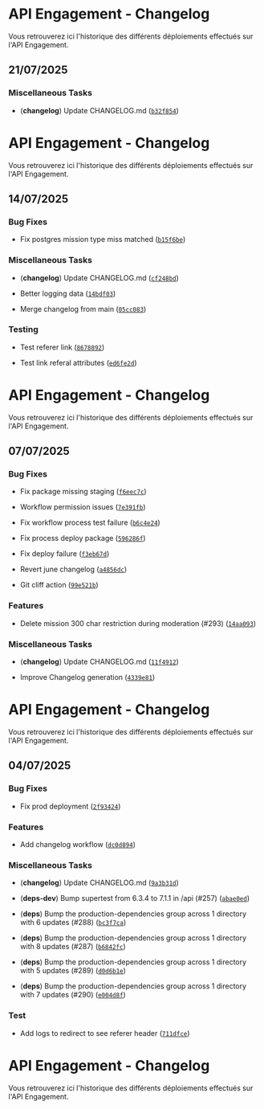 # API Engagement - Changelog
Vous retrouverez ici l'historique des différents déploiements effectués sur l'API Engagement.


## 21/07/2025


### Miscellaneous Tasks

- (**changelog**) Update CHANGELOG.md ([`b32f854`](https://github.com/betagouv/api-engagement/commit/b32f8541590b0d39117c52f7c53015302cc15968))

# API Engagement - Changelog
Vous retrouverez ici l'historique des différents déploiements effectués sur l'API Engagement.


## 14/07/2025


### Bug Fixes

-  Fix postgres mission type miss matched ([`b15f6be`](https://github.com/betagouv/api-engagement/commit/b15f6becc9c4119417398e9636b437c2034d9850))


### Miscellaneous Tasks

- (**changelog**) Update CHANGELOG.md ([`cf248bd`](https://github.com/betagouv/api-engagement/commit/cf248bd870fd7b7aeb0fb96655b532f0837e1260))

-  Better logging data ([`14bdf03`](https://github.com/betagouv/api-engagement/commit/14bdf03c0e608b167e47587fe584710b72c3cf4c))

-  Merge changelog from main ([`05cc083`](https://github.com/betagouv/api-engagement/commit/05cc08313933a0515f36809bc70bd9f9ad37e22a))


### Testing

-  Test referer link ([`8678892`](https://github.com/betagouv/api-engagement/commit/86788923bd2febdcb1026e8e520543b91b45e7b1))

-  Test link referal attributes ([`ed6fe2d`](https://github.com/betagouv/api-engagement/commit/ed6fe2d2a7cd2559e39e03e24c5f184c57647ea1))

# API Engagement - Changelog
Vous retrouverez ici l'historique des différents déploiements effectués sur l'API Engagement.


## 07/07/2025


### Bug Fixes

-  Fix package missing staging ([`f6eec7c`](https://github.com/betagouv/api-engagement/commit/f6eec7cf741077dfada7b219efe457d4a679b4de))

-  Workflow permission issues ([`7e391fb`](https://github.com/betagouv/api-engagement/commit/7e391fb585b84b93a37eb32c46c7dd1f2f459cc8))

-  Fix workflow process test failure ([`b6c4e24`](https://github.com/betagouv/api-engagement/commit/b6c4e243d9b60bed8bc4bd8b0c30b5c25cca9249))

-  Fix process deploy package ([`596286f`](https://github.com/betagouv/api-engagement/commit/596286f1205f4e815885596ba9b38cbb6b276e15))

-  Fix deploy failure ([`f3eb67d`](https://github.com/betagouv/api-engagement/commit/f3eb67d2b521236b9f5fec8019c30d53743e0587))

-  Revert june changelog ([`a4856dc`](https://github.com/betagouv/api-engagement/commit/a4856dc8d3d7c8004bcaa7b9979afcbe3484cddd))

-  Git cliff action ([`99e521b`](https://github.com/betagouv/api-engagement/commit/99e521b521e3a06b4e161dd47687de3f0ea2ed7a))


### Features

-  Delete mission 300 char restriction during moderation (#293) ([`14aa093`](https://github.com/betagouv/api-engagement/commit/14aa093cae0f18b808e90cb13f00bae96b6d3d0e))


### Miscellaneous Tasks

- (**changelog**) Update CHANGELOG.md ([`11f4912`](https://github.com/betagouv/api-engagement/commit/11f4912dd03b12c9d67d7892403e4d773d8755ed))

-  Improve Changelog generation ([`4339e81`](https://github.com/betagouv/api-engagement/commit/4339e810ac8919c061fb6ea7400e21f8cbd95451))

# API Engagement - Changelog
Vous retrouverez ici l'historique des différents déploiements effectués sur l'API Engagement.


## 04/07/2025


### Bug Fixes

-  Fix prod deployment ([`2f93424`](https://github.com/betagouv/api-engagement/commit/2f93424a778f99957ae594f4f8972d9702f7ea14))


### Features

-  Add changelog workflow ([`dc0d894`](https://github.com/betagouv/api-engagement/commit/dc0d8947dde90cdbc74f1d8ce5b9913a6e0becef))


### Miscellaneous Tasks

- (**changelog**) Update CHANGELOG.md ([`9a3b31d`](https://github.com/betagouv/api-engagement/commit/9a3b31d076c1253b66ecd39a0c518f02acaee59c))

- (**deps-dev**) Bump supertest from 6.3.4 to 7.1.1 in /api (#257) ([`abae0ed`](https://github.com/betagouv/api-engagement/commit/abae0edb65de6d945283ca2ebcbbf498bde0add4))

- (**deps**) Bump the production-dependencies group across 1 directory with 6 updates (#288) ([`bc3f7ca`](https://github.com/betagouv/api-engagement/commit/bc3f7cafb5c8f1146782b4821d6ac7eac9ca9b3e))

- (**deps**) Bump the production-dependencies group across 1 directory with 8 updates (#287) ([`b6842fc`](https://github.com/betagouv/api-engagement/commit/b6842fc1f3f95257c184d1323c5737f4ae213051))

- (**deps**) Bump the production-dependencies group across 1 directory with 5 updates (#289) ([`d0d6b1e`](https://github.com/betagouv/api-engagement/commit/d0d6b1e2bf1c9c89d095a5824ac86b146d55de30))

- (**deps**) Bump the production-dependencies group across 1 directory with 7 updates (#290) ([`e004d8f`](https://github.com/betagouv/api-engagement/commit/e004d8fd046497a759d01c615d3451065873577d))


### Test

-  Add logs to redirect to see referer header ([`711dfce`](https://github.com/betagouv/api-engagement/commit/711dfce18331f5a83d8fcf6d1304a5093bc43b64))

# API Engagement - Changelog
Vous retrouverez ici l'historique des différents déploiements effectués sur l'API Engagement.
